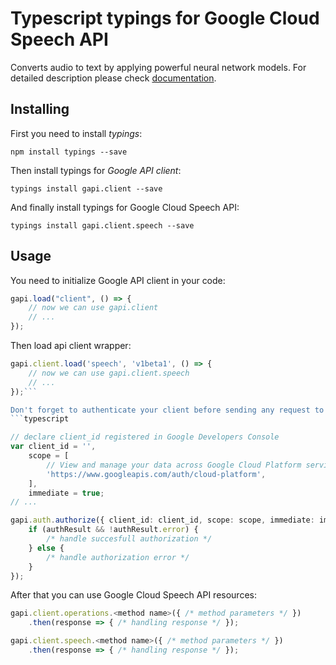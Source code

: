 # Typescript typings for Google Cloud Speech API
Converts audio to text by applying powerful neural network models.
For detailed description please check [documentation](https://cloud.google.com/speech/).

## Installing

First you need to install *typings*:
```
npm install typings --save 
```

Then install typings for *Google API client*:
```
typings install gapi.client --save 
```

And finally install typings for Google Cloud Speech API:
```
typings install gapi.client.speech --save 
```

## Usage

You need to initialize Google API client in your code:
```typescript
gapi.load("client", () => { 
    // now we can use gapi.client
    // ... 
});
```

Then load api client wrapper:
```typescript
gapi.client.load('speech', 'v1beta1', () => {
    // now we can use gapi.client.speech
    // ... 
});```

Don't forget to authenticate your client before sending any request to resources:
```typescript

// declare client_id registered in Google Developers Console
var client_id = '',
    scope = [     
        // View and manage your data across Google Cloud Platform services
        'https://www.googleapis.com/auth/cloud-platform',
    ],
    immediate = true;
// ...

gapi.auth.authorize({ client_id: client_id, scope: scope, immediate: immediate }, authResult => {
    if (authResult && !authResult.error) {
        /* handle succesfull authorization */
    } else {
        /* handle authorization error */
    }
});            
```

After that you can use Google Cloud Speech API resources:

```typescript
gapi.client.operations.<method name>({ /* method parameters */ })
    .then(response => { /* handling response */ });

gapi.client.speech.<method name>({ /* method parameters */ })
    .then(response => { /* handling response */ });
```